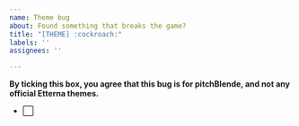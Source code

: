 ```yaml
---
name: Theme bug
about: Found something that breaks the game?
title: "[THEME] :cockroach:"
labels: ''
assignees: ''

---
```


**By ticking this box, you agree that this bug is for pitchBlende, and not any official Etterna themes.**
- :white_large_square:
<!-- To tick the box, replace :white_large_square: with :white_check_mark: -->
